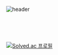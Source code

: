 <!--
<h2 align = "center" ><b>🛠 Skills! 🛠 <b><h2>
<p>
<img alt="HTML5" src ="https://img.shields.io/badge/HTML5-E34F26.svg?&style=flat&logo=html5&logoColor=white"/>
<img alt="CSS3" src ="https://img.shields.io/badge/CSS3-1572B6.svg?&style=flat&logo=css3&logoColor=white"/>
<img alt="JS" src ="https://img.shields.io/badge/JAVASCRIPT-F7DF1E.svg?&style=flat&logo=javascript&logoColor=white"/>
<img alt="JAVA" src ="https://img.shields.io/badge/JAVA-007396.svg?&style=flat&logo=java&logoColor=white"/>
</p>
-->


![header](https://capsule-render.vercel.app/api?type=waving&color=gradient&height=300&section=header&text=Hellow...&fontSize=60)

<br/><br/><br/>

<!--
![lifeNewbi GitHub stats](https://github-readme-stats.vercel.app/api?username=lifeNewbi&show_icons=true&theme=default&count-private=true)
[![Top Langs](https://github-readme-stats.vercel.app/api/top-langs/?username=lifeNewbi&layout=compact&theme=default&langs_count=8&count-private=true)](https://github.com/anuraghazra/github-readme-stats)
-->


[![Solved.ac 프로필](http://mazassumnida.wtf/api/v2/generate_badge?boj=taeuk14)](https://solved.ac/taeuk14)

